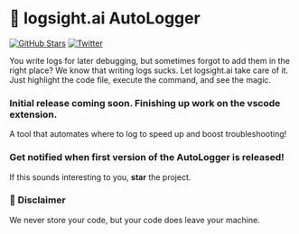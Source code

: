 # :memo: logsight.ai AutoLogger

[![GitHub Stars](https://img.shields.io/github/stars/aiops/autologger?style=social)](https://github.com/aiops/autologger) [![Twitter](https://img.shields.io/twitter/follow/logsight.svg?label=logsight&style=flat&logo=twitter&logoColor=4FADFF)](https://twitter.com/logsight)

You write logs for later debugging, but sometimes forgot to add them in the right place? We know that writing logs sucks. Let logsight.ai take care of it. Just highlight the code file, execute the command, and see the magic.
    
### Initial release coming soon. Finishing up work on the vscode extension. 
A tool that automates where to log to speed up and boost troubleshooting!


### Get notified when first version of the AutoLogger is released!
If this sounds interesting to you, **star** the project.


### :rotating_light: Disclaimer

We never store your code, but your code does leave your machine.